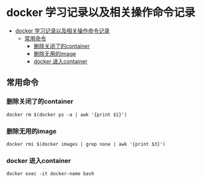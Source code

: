 # docker 学习记录以及相关操作命令记录
<!-- TOC -->

- [docker 学习记录以及相关操作命令记录](#docker-学习记录以及相关操作命令记录)
    - [常用命令](#常用命令)
        - [删除关闭了的container](#删除关闭了的container)
        - [删除无用的image](#删除无用的image)
        - [docker 进入container](#docker-进入container)

<!-- /TOC -->
## 常用命令
### 删除关闭了的container
```
docker rm $(docker ps -a | awk '{print $1}')
```
### 删除无用的image
```
docker rmi $(docker images | grep none | awk '{print $3}')
```
### docker 进入container
```
docker exec -it docker-name bash
```
